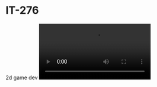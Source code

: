 # IT-276
2d game dev
![github-small](https://github.com/mwagg22/IT-276/blob/master/2d/gf2d%202020-03-27%2013-40-22.mp4)
